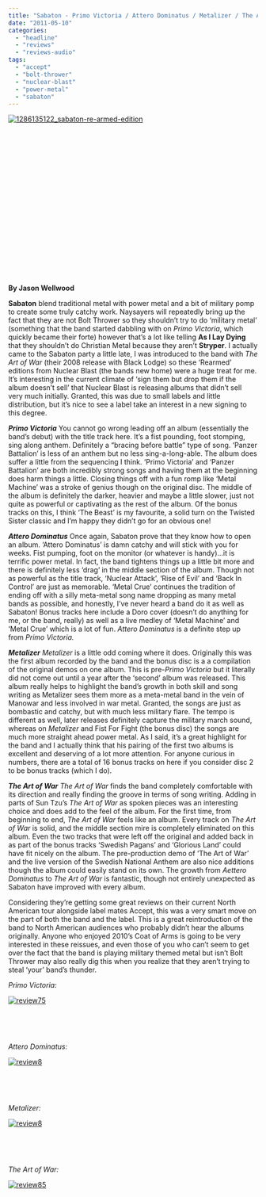 ```yaml
---
title: "Sabaton - Primo Victoria / Attero Dominatus / Metalizer / The Art of War [ReArmed Editions]"
date: "2011-05-10"
categories: 
  - "headline"
  - "reviews"
  - "reviews-audio"
tags: 
  - "accept"
  - "bolt-thrower"
  - "nuclear-blast"
  - "power-metal"
  - "sabaton"
---
```


[![](http://www.hellbound.ca/wp-content/uploads/2011/05/1286135122_sabaton-re-armed-edition.jpg "1286135122_sabaton-re-armed-edition")](http://www.hellbound.ca/wp-content/uploads/2011/05/1286135122_sabaton-re-armed-edition.jpg)

 

 

 

 

 

 

 

 

 

 

**By Jason Wellwood**

**Sabaton** blend traditional metal with power metal and a bit of military pomp to create some truly catchy work. Naysayers will repeatedly bring up the fact that they are not Bolt Thrower so they shouldn’t try to do ‘military metal’ (something that the band started dabbling with on _Primo Victoria_, which quickly became their forte) however that’s a lot like telling **As I Lay Dying** that they shouldn’t do Christian Metal because they aren’t **Stryper**. I actually came to the Sabaton party a little late, I was introduced to the band with _The Art of War_ (their 2008 release with Black Lodge) so these ‘Rearmed’ editions from Nuclear Blast (the bands new home) were a huge treat for me. It’s interesting in the current climate of ‘sign them but drop them if the album doesn’t sell’ that Nuclear Blast is releasing albums that didn’t sell very much initially. Granted, this was due to small labels and little distribution, but it’s nice to see a label take an interest in a new signing to this degree.

**_Primo Victoria_** You cannot go wrong leading off an album (essentially the band’s debut) with the title track here. It’s a fist pounding, foot stomping, sing along anthem. Definitely a “bracing before battle” type of song. ‘Panzer Battalion’ is less of an anthem but no less sing-a-long-able. The album does suffer a little from the sequencing I think. ‘Primo Victoria’ and ‘Panzer Battalion’ are both incredibly strong songs and having them at the beginning does harm things a little. Closing things off with a fun romp like ‘Metal Machine’ was a stroke of genius though on the original disc. The middle of the album is definitely the darker, heavier and maybe a little slower, just not quite as powerful or captivating as the rest of the album. Of the bonus tracks on this, I think ‘The Beast’ is my favourite, a solid turn on the Twisted Sister classic and I’m happy they didn’t go for an obvious one!

**_Attero Dominatus_** Once again, Sabaton prove that they know how to open an album. ‘Attero Dominatus’ is damn catchy and will stick with you for weeks. Fist pumping, foot on the monitor (or whatever is handy)...it is terrific power metal. In fact, the band tightens things up a little bit more and there is definitely less ‘drag’ in the middle section of the album. Though not as powerful as the title track, ‘Nuclear Attack’, ‘Rise of Evil’ and ‘Back In Control’ are just as memorable. ‘Metal Crue’ continues the tradition of ending off with a silly meta-metal song name dropping as many metal bands as possible, and honestly, I’ve never heard a band do it as well as Sabaton! Bonus tracks here include a Doro cover (doesn’t do anything for me, or the band, really) as well as a live medley of ‘Metal Machine’ and ‘Metal Crue’ which is a lot of fun. _Attero Dominatus_ is a definite step up from _Primo Victoria._

**_Metalizer_** _Metalizer_ is a little odd coming where it does. Originally this was the first album recorded by the band and the bonus disc is a a compilation of the original demos on one album. This is pre-_Primo Victoria_ but it literally did not come out until a year after the ‘second’ album was released. This album really helps to highlight the band’s growth in both skill and song writing as Metalizer sees them more as a meta-metal band in the vein of Manowar and less involved in war metal. Granted, the songs are just as bombastic and catchy, but with much less military flare. The tempo is different as well, later releases definitely capture the military march sound, whereas on _Metalizer_ and Fist For Fight (the bonus disc) the songs are much more straight ahead power metal. As I said, it’s a great highlight for the band and I actually think that his pairing of the first two albums is excellent and deserving of a lot more attention. For anyone curious in numbers, there are a total of 16 bonus tracks on here if you consider disc 2 to be bonus tracks (which I do).

**_The Art of War_** _The Art of War_ finds the band completely comfortable with its direction and really finding the groove in terms of song writing. Adding in parts of Sun Tzu’s _The Art of War_ as spoken pieces was an interesting choice and does add to the feel of the album. For the first time, from beginning to end, _The Art of War_ feels like an album. Every track on _The Art of War_ is solid, and the middle section mire is completely eliminated on this album. Even the two tracks that were left off the original and added back in as part of the bonus tracks ‘Swedish Pagans’ and ‘Glorious Land’ could have fit nicely on the album. The pre-production demo of ‘The Art of War’ and the live version of the Swedish National Anthem are also nice additions though the album could easily stand on its own. The growth from _Aettero Dominatus_ to _The Art of War_ is fantastic, though not entirely unexpected as Sabaton have improved with every album.

Considering they’re getting some great reviews on their current North American tour alongside label mates Accept, this was a very smart move on the part of both the band and the label. This is a great reintroduction of the band to North American audiences who probably didn’t hear the albums originally. Anyone who enjoyed 2010’s Coat of Arms is going to be very interested in these reissues, and even those of you who can’t seem to get over the fact that the band is playing military themed metal but isn’t Bolt Thrower may also really dig this when you realize that they aren’t trying to steal ‘your’ band’s thunder.

_Primo Victoria:_

[![](http://www.hellbound.ca/wp-content/uploads/2009/09/review75.png "review75")](http://www.hellbound.ca/wp-content/uploads/2009/09/review75.png)

 

 

_Attero Dominatus:_

[![](http://www.hellbound.ca/wp-content/uploads/2009/07/review8.png "review8")](http://www.hellbound.ca/wp-content/uploads/2009/07/review8.png)

 

 

_Metalizer:_

[![](http://www.hellbound.ca/wp-content/uploads/2009/07/review8.png "review8")](http://www.hellbound.ca/wp-content/uploads/2009/07/review8.png)

 

 

_The Art of War:_

[![](http://www.hellbound.ca/wp-content/uploads/2009/08/review85.png "review85")](http://www.hellbound.ca/wp-content/uploads/2009/08/review85.png)
